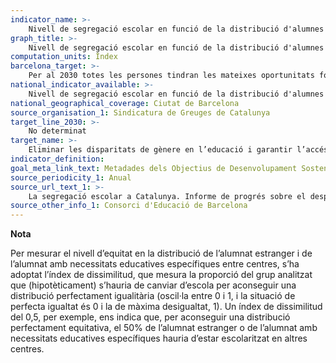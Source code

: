 ```yaml
---
indicator_name: >-
    Nivell de segregació escolar en funció de la distribució d'alumnes estrangers i alumnes amb Necessitats Educatives Especials
graph_title: >-
    Nivell de segregació escolar en funció de la distribució d'alumnes estrangers i alumnes amb Necessitats Educatives Especials
computation_units: Índex
barcelona_target: >-
    Per al 2030 totes les persones tindran les mateixes oportunitats formatives 
national_indicator_available: >-
    Nivell de segregació escolar en funció de la distribució d'alumnes estrangers i alumnes amb Necessitats Educatives Especials
national_geographical_coverage: Ciutat de Barcelona 
source_organisation_1: Sindicatura de Greuges de Catalunya
target_line_2030: >-
    No determinat
target_name: >-
    Eliminar les disparitats de gènere en l’educació i garantir l’accés en condicions d’igualtat a les persones vulnerables, incloses les persones amb discapacitat, els pobles indígenes i els nens i nenes en situacions de vulnerabilitat, a tots els nivells de l’ensenyament i la formació professional
indicator_definition:
goal_meta_link_text: Metadades dels Objectius de Desenvolupament Sostenible de les Nacions Unides (pdf 894kB)
source_periodicity_1: Anual
source_url_text_1: >-
    La segregació escolar a Catalunya. Informe de progrés sobre el desplegament del Decret 11/2021 
source_other_info_1: Consorci d'Educació de Barcelona
---
```

**Nota**

Per mesurar el nivell d’equitat en la distribució de l’alumnat estranger i de l’alumnat amb necessitats educatives específiques entre centres, s’ha adoptat l’índex de dissimilitud, que mesura la proporció del grup analitzat que (hipotèticament) s’hauria de canviar d’escola per aconseguir una distribució perfectament igualitària (oscil·la entre 0 i 1, i la situació de perfecta igualtat és 0 i la de màxima desigualtat, 1). Un índex de dissimilitud del 0,5, per exemple, ens indica que, per aconseguir una distribució perfectament equitativa, el 50% de l’alumnat estranger o de l’alumnat amb necessitats educatives específiques hauria d’estar escolaritzat en altres centres.
